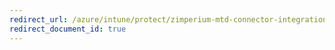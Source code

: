 ```yaml
---
redirect_url: /azure/intune/protect/zimperium-mtd-connector-integration
redirect_document_id: true
---
```

